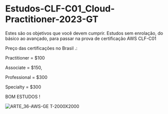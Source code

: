 # Estudos-CLF-C01_Cloud-Practitioner-2023-GT
Estes são os objetivos que você devem cumprir.
Estudos  sem enrolação, do básico ao avançado, para   passar na prova de certificação AWS   CLF-C01

Preço das certificações  no Brasil .:

Practitioner = $100 

Associate = $150,

Professional = $300

Specialty = $300


BOM ESTUDOS ! 


![ARTE_36-AWS-GE T-2000X2000](https://user-images.githubusercontent.com/91990479/230777482-1ecb2bba-4101-4a63-9cee-bd77c8f76baf.jpg)
